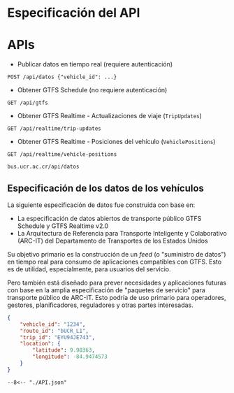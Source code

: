 # Especificación del API

# APIs

- Publicar datos en tiempo real 
(requiere autenticación)
```http
POST /api/datos {"vehicle_id": ...}
```

- Obtener GTFS Schedule
(no requiere autenticación)
```http
GET /api/gtfs
```

- Obtener GTFS Realtime - Actualizaciones de viaje (`TripUpdates`)
```http
GET /api/realtime/trip-updates
```

- Obtener GTFS Realtime - Posiciones del vehículo (`VehiclePositions`)
```http
GET /api/realtime/vehicle-positions
```


`bus.ucr.ac.cr/api/datos`

## Especificación de los datos de los vehículos

La siguiente especificación de datos fue construida con base en:

- La especificación de datos abiertos de transporte público GTFS Schedule y GTFS Realtime v2.0
- La Arquitectura de Referencia para Transporte Inteligente y Colaborativo (ARC-IT) del Departamento de Transportes de los Estados Unidos

Su objetivo primario es la construcción de un *feed* (o "suministro de datos") en tiempo real para consumo de aplicaciones compatibles con GTFS. Esto es de utilidad, especialmente, para usuarios del servicio.

Pero también está diseñado para prever necesidades y aplicaciones futuras con base en la amplia especificación de "paquetes de servicio" para transporte público de ARC-IT. Esto podría de uso primario para operadores, gestores, planificadores, reguladores y otras partes interesadas.

```json
{
    "vehicle_id": "1234",
    "route_id": "bUCR_L1",
    "trip_id": "EYU94JE743",
    "location": {
        "latitude": 9.98363,
        "longitude": -84.9474573
    }
}
```

``` title="Ejemplo de JSON"
--8<-- "./API.json"
```